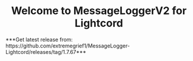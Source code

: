 <h1 align="center">Welcome to MessageLoggerV2 for Lightcord</h1>
<p>
</p>
***Get latest release from: https://github.com/extremegrief1/MessageLogger-Lightcord/releases/tag/1.7.67***

